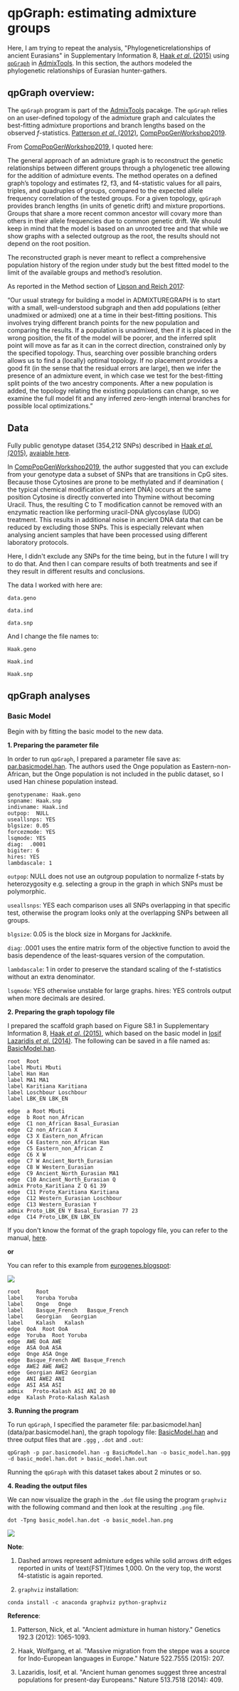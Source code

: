# qpGraph: estimating admixture groups

Here, I am trying to repeat the analysis, "Phylogeneticrelationships of ancient Eurasians" in Supplementary Information 8, [Haak *et al*. (2015)](https://www.nature.com/articles/nature14317) using [```qpGraph```](https://github.com/DReichLab/AdmixTools/blob/master/README.QPGRAPH) in [AdmixTools](https://github.com/DReichLab/AdmixTools). In this section, the authors modeled the phylogenetic relationships of Eurasian hunter-gathers.

## qpGraph overview:

The ```qpGraph``` program is part of the [AdmixTools](https://github.com/DReichLab/AdmixTools) pacakge. The ```qpGraph``` relies on an user-defined topology of the admixture graph and calculates the best-fitting admixture proportions and branch lengths based on the observed *f*-statistics. [Patterson *et al*. (2012)](https://www.genetics.org/content/192/3/1065.short), [CompPopGenWorkshop2019](https://github.com/stschiff/compPopGenWorkshop2019_docs/blob/master/contents/07_qpgraph/qpGraph.rst).

From [CompPopGenWorkshop2019](https://github.com/stschiff/compPopGenWorkshop2019_docs/blob/master/contents/07_qpgraph/qpGraph.rst), I quoted here:

The general approach of an admixture graph is to reconstruct the genetic relationships between different groups through a phylogenetic tree allowing for the addition of admixture events. The method operates on a defined graph’s topology and estimates f2, f3, and f4-statistic values for all pairs, triples, and quadruples of groups, compared to the expected allele frequency correlation of the tested groups. For a given topology, ```qpGraph``` provides branch lengths (in units of genetic drift) and mixture proportions. Groups that share a more recent common ancestor will covary more than others in their allele frequencies due to common genetic drift. We should keep in mind that the model is based on an unrooted tree and that while we show graphs with a selected outgroup as the root, the results should not depend on the root position.


The reconstructed graph is never meant to reflect a comprehensive population history of the region under study but the best fitted model to the limit of the available groups and method’s resolution.

As reported in the Method section of [Lipson and Reich 2017](https://academic.oup.com/mbe/article/34/4/889/2838774):

“Our usual strategy for building a model in ADMIXTUREGRAPH is to start with a small, well-understood subgraph and then add populations (either unadmixed or admixed) one at a time in their best-fitting positions. This involves trying different branch points for the new population and comparing the results. If a population is unadmixed, then if it is placed in the wrong position, the fit of the model will be poorer, and the inferred split point will move as far as it can in the correct direction, constrained only by the specified topology. Thus, searching over possible branching orders allows us to find a (locally) optimal topology. If no placement provides a good fit (in the sense that the residual errors are large), then we infer the presence of an admixture event, in which case we test for the best-fitting split points of the two ancestry components. After a new population is added, the topology relating the existing populations can change, so we examine the full model fit and any inferred zero-length internal branches for possible local optimizations.”


## Data

Fully public genotype dataset (354,212 SNPs) described in [Haak *et al*. (2015)](https://www.nature.com/articles/nature14317), [avaiable here](https://reich.hms.harvard.edu/datasets).


In [CompPopGenWorkshop2019](https://github.com/stschiff/compPopGenWorkshop2019_docs/blob/master/contents/07_qpgraph/qpGraph.rst), the author suggested that you can exclude from your genotype data a subset of SNPs that are transitions in CpG sites. Because those Cytosines are prone to be methylated and if deamination ( the typical chemical modification of ancient DNA) occurs at the same position Cytosine is directly converted into Thymine without becoming Uracil. Thus, the resulting C to T modification cannot be removed with an enzymatic reaction like performing uracil-DNA glycosylase (UDG) treatment. This results in additional noise in ancient DNA data that can be reduced by excluding those SNPs. This is especially relevant when analysing ancient samples that have been processed using different laboratory protocols.


Here, I didn't exclude any SNPs for the time being, but in the future I will try to do that. And then I can compare results of both treatments and see if they result in different results and conclusions.


The data I worked with here are:

```
data.geno

data.ind

data.snp

```
And I change the file names to:

```
Haak.geno

Haak.ind

Haak.snp
```

## qpGraph analyses

### Basic Model

Begin with by fitting the basic model to the new data.

**1. Preparing the parameter file**

In order to run ```qpGraph```, I prepared a parameter file save as: [par.basicmodel.han](data/par.basicmodel.han). The authors used the Onge population as Eastern-non-African, but the Onge population is not included in the public dataset, so I used Han chinese population instead.

```
genotypename: Haak.geno
snpname: Haak.snp
indivname: Haak.ind
outpop:  NULL
useallsnps: YES
blgsize: 0.05
forcezmode: YES
lsqmode: YES
diag:  .0001
bigiter: 6
hires: YES
lambdascale: 1
```

```outpop```: NULL does not use an outgroup population to normalize f-stats by heterozygosity e.g. selecting a group in the graph in which SNPs must be polymorphic. 

```useallsnps```: YES each comparison uses all SNPs overlapping in that specific test, otherwise the program looks only at the overlapping SNPs between all groups. 

```blgsize```: 0.05 is the block size in Morgans for Jackknife. 

```diag```: .0001 uses the entire matrix form of the objective function to avoid the basis dependence of the least-squares version of the computation. 

```lambdascale```: 1 in order to preserve the standard scaling of the f-statistics without an extra denominator. 

```lsqmode```: YES otherwise unstable for large graphs. hires: YES controls output when more decimals are desired.


**2. Preparing the graph topology file**


I prepared the scaffold graph based on Figure S8.1 in Supplementary Information 8, [Haak *et al*. (2015)](https://www.nature.com/articles/nature14317), which based on the basic model in [Iosif Lazaridis *et al*. (2014)](https://www.nature.com/articles/nature13673). The following can be saved in a file named as: [BasicModel.han](data/BasicModel.han).

```
root  Root
label Mbuti Mbuti
label Han Han
label MA1 MA1
label Karitiana Karitiana
label Loschbour Loschbour
label LBK_EN LBK_EN

edge  a Root Mbuti
edge  b Root non_African
edge  C1 non_African Basal_Eurasian
edge  C2 non_African X
edge  C3 X Eastern_non_African
edge  C4 Eastern_non_African Han
edge  C5 Eastern_non_African Z
edge  C6 X W
edge  C7 W Ancient_North_Eurasian
edge  C8 W Western_Eurasian
edge  C9 Ancient_North_Eurasian MA1
edge  C10 Ancient_North_Eurasian Q
admix Proto_Karitiana Z Q 61 39
edge  C11 Proto_Karitiana Karitiana
edge  C12 Western_Eurasian Loschbour
edge  C13 Western_Eurasian Y
admix Proto_LBK_EN Y Basal_Eurasian 77 23
edge  C14 Proto_LBK_EN LBK_EN
```

If you don't know the format of the graph topology file, you can refer to the manual, [here](https://github.com/DReichLab/AdmixTools/blob/master/examples.qpGraph/gr1triv).

**or** 

You can refer to this example from [eurogenes.blogspot](http://eurogenes.blogspot.com/2017/06/qpgraph-open-thread.html):


![](images/qpGraph_Kalash.png)

```
root     Root
label    Yoruba Yoruba
label    Onge   Onge      
label    Basque_French   Basque_French    
label    Georgian   Georgian   
label    Kalash   Kalash
edge  OoA  Root OoA  
edge  Yoruba  Root Yoruba
edge  AWE OoA AWE
edge  ASA OoA ASA
edge  Onge ASA Onge
edge  Basque_French AWE Basque_French
edge  AWE2 AWE AWE2
edge  Georgian AWE2 Georgian
edge  ANI AWE2 ANI
edge  ASI ASA ASI
admix   Proto-Kalash ASI ANI 20 80
edge  Kalash Proto-Kalash Kalash
```

**3. Running the program**

To run ```qpGraph```, I specified the parameter file: par.basicmodel.han](data/par.basicmodel.han), the graph topology file: [BasicModel.han](data/BasicModel.han) and three output files that are ```.ggg``` , ```.dot``` and ```.out```:

```
qpGraph -p par.basicmodel.han -g BasicModel.han -o basic_model.han.ggg -d basic_model.han.dot > basic_model.han.out
```

Running the ```qpGraph``` with this dataset takes about 2 minutes or so.


**4. Reading the output files**


We can now visualize the graph in the ```.dot``` file using the program ```graphviz``` with the following command and then look at the resulting ```.png``` file. 

```
dot -Tpng basic_model.han.dot -o basic_model.han.png
```
![](images/basic_model.han.png)


**Note**:

1. Dashed arrows represent admixture edges while solid arrows drift edges reported in units of \text{FST}\times 1,000. On the very top, the worst f4-statistic is again reported.

2. ```graphviz``` installation:

```
conda install -c anaconda graphviz python-graphviz
```













**Reference**:
1. Patterson, Nick, et al. "Ancient admixture in human history." Genetics 192.3 (2012): 1065-1093.

2. Haak, Wolfgang, et al. "Massive migration from the steppe was a source for Indo-European languages in Europe." Nature 522.7555 (2015): 207.

3. Lazaridis, Iosif, et al. "Ancient human genomes suggest three ancestral populations for present-day Europeans." Nature 513.7518 (2014): 409.
